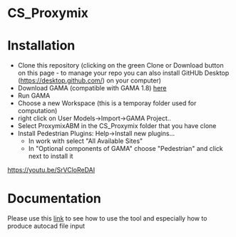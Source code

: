 # CS_Proxymix


# Installation
  - Clone this repository (clicking on the green Clone or Download button on this page -  to manage your repo you can also install GitHUb Desktop (https://desktop.github.com/) on your computer) 
  - Download GAMA (compatible with GAMA 1.8) [here](https://gama-platform.github.io/download)
  - Run GAMA
  - Choose a new Workspace (this is a temporay folder used for computation)
  - right click on User Models->Import->GAMA Project..
  - Select ProxymixABM in the CS_Proxymix folder that you have clone
  - Install Pedestrian Plugins: Help->Install new plugins...
      - In work with select "All Available Sites"
      - In "Optional components of GAMA" choose "Pedestrian" and click next to install it

https://youtu.be/SrVCloReDAI

# Documentation
Please use this [link](https://github.com/CityScope/CS_Proxymix/wiki) to see how to use the tool and especially how to produce autocad file input
